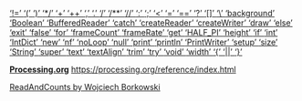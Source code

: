 [ ‘!=’ ](https://processing.org/reference/inequality.html)	[ ‘(’ ](https://processing.org/reference/parentheses.html)	[ ‘)’ ](https://processing.org/reference/parentheses.html)	[ ‘*/’ ](https://processing.org/reference/multilinecomment.html)	[ ‘+’ ](https://processing.org/reference/addition.html)	[ ‘++’ ](https://processing.org/reference/increment.html)	[ ‘,’ ](https://processing.org/reference/comma.html)	[ ‘.’ ](https://processing.org/reference/dot.html)	[ ‘/’ ](https://processing.org/reference/divide.html)	[ ‘/**’ ](https://processing.org/reference/doccomment.html)	[ ‘//’ ](https://processing.org/reference/comment.html)	[ ‘:’ ](https://processing.org/reference/conditional.html)	[ ‘;’ ](https://processing.org/reference/semicolon.html)	[ ‘<’ ](https://processing.org/reference/lessthan.html)	[ ‘=’ ](https://processing.org/reference/assign.html)	[ ‘==’ ](https://processing.org/reference/equality.html)	[ ‘?’ ](https://processing.org/reference/conditional.html)	[ ‘[]’ ](https://processing.org/reference/arrayaccess.html)	[ ‘\’ ](https://processing.org/discourse/beta/num_1233191211.html)	[ ‘background’ ](https://processing.org/reference/background_.html)	[ ‘Boolean’ ](https://processing.org/reference/boolean.html)	[ ‘BufferedReader’ ](https://processing.org/reference/BufferedReader.html)	[ ‘catch’ ](https://processing.org/reference/catch.html)	[ ‘createReader’ ](https://processing.org/reference/createReader_.html)	[ ‘createWriter’ ](https://processing.org/reference/createWriter_.html)	[ ‘draw’ ](https://processing.org/reference/draw_.html)	[ ‘else’ ](https://processing.org/reference/else.html)	[ ‘exit’ ](https://processing.org/reference/exit_.html)	[ ‘false’ ](https://processing.org/reference/false.html)	[ ‘for’ ](https://processing.org/reference/for.html)	[ ‘frameCount’ ](https://processing.org/reference/frameCount.html)	[ ‘frameRate’ ](https://processing.org/reference/frameRate.html)	[ ‘get’ ](https://processing.org/reference/get_.html)	[ ‘HALF_PI’ ](https://processing.org/reference/HALF_PI.html)	[ ‘height’ ](https://processing.org/reference/height.html)	[ ‘if’ ](https://processing.org/reference/if.html)	[ ‘int’ ](https://processing.org/reference/int.html)	[ ‘IntDict’ ](https://processing.org/reference/IntDict.html)	[ ‘new’ ](https://processing.org/reference/new.html)	[ ‘nf’ ](https://processing.org/reference/nf_.html)	[ ‘noLoop’ ](https://processing.org/reference/noLoop_.html)	[ ‘null’ ](https://processing.org/reference/null.html)	[ ‘print’ ](https://processing.org/reference/print_.html)	[ ‘println’ ](https://processing.org/reference/println_.html)	[ ‘PrintWriter’ ](https://processing.org/reference/PrintWriter.html)	[ ‘setup’ ](https://processing.org/reference/setup_.html)	[ ‘size’ ](https://processing.org/reference/size_.html)	[ ‘String’ ](https://processing.org/reference/String.html)	[ ‘super’ ](https://processing.org/reference/super.html)	[ ‘text’ ](https://processing.org/reference/text_.html)	[ ‘textAlign’ ](https://processing.org/reference/textAlign_.html)	[ ‘trim’ ](https://processing.org/reference/trim_.html)	[ ‘try’ ](https://processing.org/reference/try.html)	[ ‘void’ ](https://processing.org/reference/void.html)	[ ‘width’ ](https://processing.org/reference/width.html)	[ ‘{’ ](https://processing.org/reference/curlybraces.html)	[ ‘||’ ](https://processing.org/reference/logicalOR.html)	[ ‘}’ ](https://processing.org/reference/curlybraces.html)	


[__Processing.org__](http://Processing.org/) <https://processing.org/reference/index.html>


[ReadAndCounts by Wojciech Borkowski](https://github.com/borkowsk/bookProcessingEN/tree/main/33_extensions/readandcounts)

